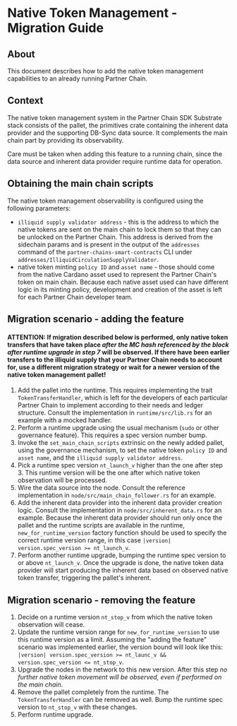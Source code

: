 # Native Token Management - Migration Guide

## About

This document describes how to add the native token management capabilities to an already running
Partner Chain.

## Context

The native token management system in the Partner Chain SDK Substrate stack consists of the pallet,
the primitives crate containing the inherent data provider and the supporting DB-Sync data source.
It complements the main chain part by providing its observability.

Care must be taken when adding this feature to a running chain, since the data source and inherent
data provider require runtime data for operation.

## Obtaining the main chain scripts

The native token management observability is configured using the following parameters:
* `illiquid supply validator address` - this is the address to which the native tokens are sent on the 
main chain to lock them so that they can be unlocked on the Partner Chain. This address is derived
from the sidechain params and is present in the output of the `addresses` command of the
`partner-chains-smart-contracts` CLI under `addresses/IlliquidCirculationSupplyValidator`.
* native token minting `policy ID` and `asset name` - those should come from the native Cardano asset
used to represent the Partner Chain's token on main chain. Because each native asset used can have
different logic in its minting policy, development and creation of the asset is left for each
Partner Chain developer team.

## Migration scenario - adding the feature

#### ATTENTION: If migration described below is performed, only native token transfers that have taken place _after the MC hash referenced by the block after runtime upgrade in step 7_ will be observed. If there have been earlier transfers to the illiquid supply that your Partner Chain needs to account for, use a different migration strategy or wait for a newer version of the native token management pallet!

1. Add the pallet into the runtime. This requires implementing the trait `TokenTransferHandler`, which
is left for the developers of each particular Partner Chain to implement according to their needs and
ledger structure. Consult the implementation in `runtime/src/lib.rs` for an example with a mocked handler.
2. Perform a runtime upgrade using the usual mechanism (`sudo` or other governance feature). This requires
a spec version number bump.
3. Invoke the `set_main_chain_scripts` extrinsic on the newly added pallet, using the governance mechanism,
to set the native token `policy ID` and `asset name`, and the `illiquid supply validator address`.
4. Pick a runtime spec version `nt_launch_v` higher than the one after step 3. This runtime version will
be the one after which native token observation will be processed.
5. Wire the data source into the node.
Consult the reference implementation in `node/src/main_chain_follower.rs` for an example.
6. Add the inherent data provider into the inherent data provider creation logic.
Consult the implementation in `node/src/inherent_data.rs` for an example.
Because the inherent data provider should run only once the pallet and the runtime scripts are available
in the runtime, `new_for_runtime_version` factory function should be used to specify the correct runtime
version range, in this case `|version| version.spec_version >= nt_launch_v`.
7. Perform another runtime upgrade, bumping the runtime spec version to or above `nt_launch_v`.
Once the upgrade is done, the native token data provider will start producing the inherent data based
on observed native token transfer, triggering the pallet's inherent. 


## Migration scenario - removing the feature

1. Decide on a runtime version `nt_stop_v` from which the native token observation will cease.
2. Update the runtime version range for `new_for_runtime_version` to use this runtime version as a limit.
Assuming the "adding the feature" scenario was implemented earlier, the version bound will look like
this: `|version| version.spec_version >= nt_launc_v && version.spec_version <= nt_stop_v`.
3. Upgrade the nodes in the network to this new version. After this step
_no further native token movement will be observed, even if performed on the main chain_.
4. Remove the pallet completely from the runtime. The `TokenTransferHandler` can be removed as well.
Bump the runtime spec version to `nt_stop_v` with these changes.
5. Perform runtime upgrade.
